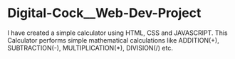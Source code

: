 # Digital-Cock__Web-Dev-Project
I have created a simple calculator using HTML, CSS and JAVASCRIPT. This Calculator performs simple mathematical calculations like ADDITION(+), SUBTRACTION(-), MULTIPLICATION(*), DIVISION(/) etc.
